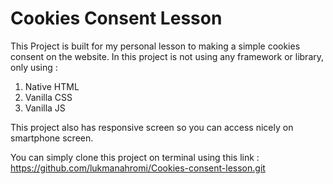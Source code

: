 # Cookies Consent Lesson

This Project is built for my personal lesson to making a simple cookies consent on the website. In this project is not using any framework or library, only using :

1. Native HTML
2. Vanilla CSS
3. Vanilla JS

This project also has responsive screen so you can access nicely on smartphone screen.

You can simply clone this project on terminal using this link : https://github.com/lukmanahromi/Cookies-consent-lesson.git
